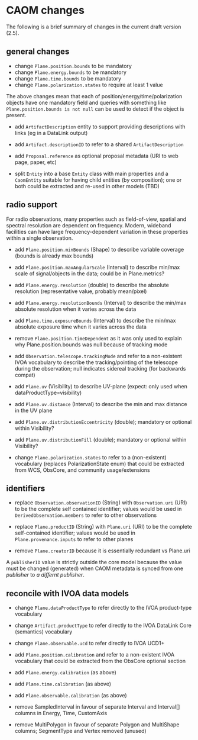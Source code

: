 # CAOM changes
The following is a brief summary of changes in the current draft version (2.5).

## general changes 
- change `Plane.position.bounds` to be mandatory
- change `Plane.energy.bounds` to be mandatory
- change `Plane.time.bounds` to be mandatory
- change `Plane.polarization.states` to require at least 1 value

The above changes mean that each of position/energy/time/polarization objects have one mandatory field and 
queries with something like `Plane.position.bounds is not null` can be used to detect if the object is present.

- add `ArtifactDescription` entity to support providing descriptions with links (eg in a DataLink output)
- add `Artifact.descriptionID` to refer to a shared `ArtifactDescription`
- add `Proposal.reference` as optional proposal metadata (URI to web page, paper, etc)

- split `Entity` into a base `Entity` class with main properties and a `CaomEntity` suitable for having 
child entities (by composition); one or both could be extracted and re-used in other models (TBD)

## radio support
For radio observations, many properties such as field-of-view, spatial and spectral resolution are dependent on frequency. Modern, wideband facilities can have large frequency-dependent variation in these properties within a single observation.

- add `Plane.position.minBounds` (Shape) to describe variable coverage (bounds is already max bounds)
- add `Plane.position.maxAngularScale` (Interval) to describe min/max scale of signal/objects in the data; could be in Plane.metrics?
- add `Plane.energy.resolution` (double) to describe the absolute resolution (representative value, probably mean/pixel)
- add `Plane.energy.resolutionBounds` (Interval) to describe the min/max absolute resolution when it varies across the data
- add `Plane.time.exposureBounds` (Interval) to describe the min/max absolute exposure time when it varies across the data
- remove `Plane.position.timeDependent` as it was only used to explain why Plane.position.bounds was null because of tracking mode

- add `Observation.telescope.trackingMode` and refer to a non-existent IVOA vocabulary to describe the 
  tracking/pointing of the telescope during the observation; null indicates sidereal tracking (for backwards compat)

- add `Plane.uv` (Visibility) to describe UV-plane (expect: only used when dataProductType=visibility)
- add `Plane.uv.distance` (Interval) to describe the min and max distance in the UV plane
- add `Plane.uv.distributionEccentricity` (double); mandatory or optional within Visibility?
- add `Plane.uv.distributionFill` (double); mandatory or optional within Visibility?

- change `Plane.polarization.states` to refer to a (non-existent) vocabulary (replaces PolarizationState enum) that could be extracted from WCS, ObsCore, and community usage/extensions

## identifiers
- replace `Observation.observationID` (String) with `Observation.uri` (URI) to be the complete self contained identifier; values would be used in `DerivedObservation.members` to refer to other observations
  
- replace `Plane.productID` (String) with `Plane.uri` (URI) to be the complete self-contained identifier; values would be used in `Plane.provenance.inputs` to refer to other planes
- remove `Plane.creatorID` because it is essentially redundant vs Plane.uri

A `publisherID` value is strictly outside the core model because the value must be changed (generated) when CAOM metadata is synced from one _publisher_ to _a differnt publisher_. 

## reconcile with IVOA data models

- change `Plane.dataProductType` to refer directly to the IVOA product-type vocabulary
- change `Artifact.productType` to refer directly to the IVOA DataLink Core (semantics) vocabulary
- change `Plane.observable.ucd` to refer directly to IVOA UCD1+

- add `Plane.position.calibration` and refer to a non-existent IVOA vocabulary that could be extracted from the ObsCore optional section
- add `Plane.energy.calibration` (as above)
- add `Plane.time.calibration` (as above)
- add `Plane.observable.calibration` (as above)

- remove SampledInterval in favour of separate Interval and Interval[] columns in Energy, Time, CustomAxis
- remove MultiPolygon in favour of separate Polygon and MultiShape columns; SegmentType and Vertex removed (unused)
